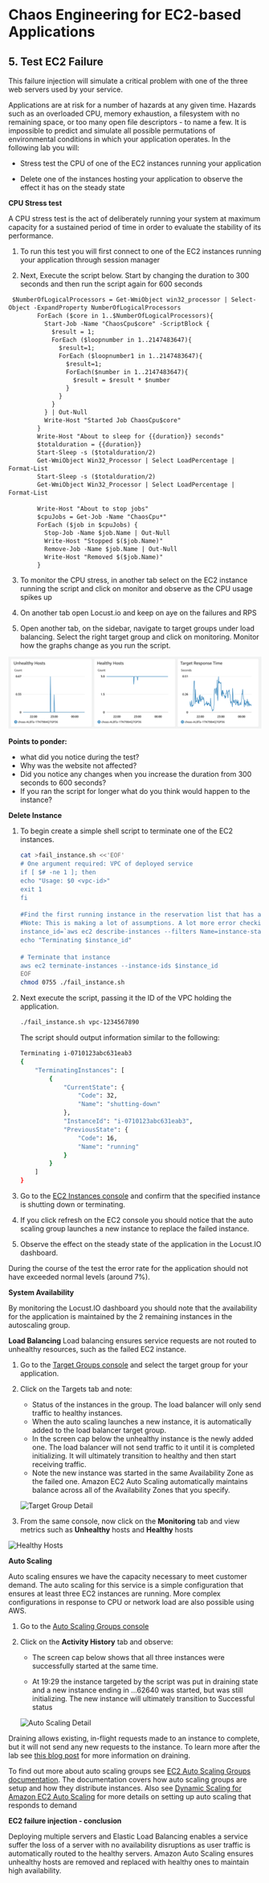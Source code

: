 # Chaos Engineering for EC2-based Applications

## 5. Test EC2 Failure

This failure injection will simulate a critical problem with one of the three web servers used by your service.

Applications are at risk for a number of hazards at any given time.  Hazards such as an overloaded CPU, memory exhaustion, a filesystem with no remaining space, or too many open file descriptors - to name a few.  It is impossible to predict and simulate all possible permutations of environmental conditions in which your application operates. In the following lab you will:

* Stress test the CPU of one of the EC2 instances running your application

* Delete one of the instances hosting your application to observe the effect it has on the steady state

**CPU Stress test**

A CPU stress test is the act of deliberately running your system at maximum capacity for a sustained period of time in order to evaluate the stability of its performance.

1. To run this test you will first connect to one of the EC2 instances running your application through session manager

2. Next, Execute the script below. Start by changing the duration to 300 seconds and then run the script again for 600 seconds

```
 $NumberOfLogicalProcessors = Get-WmiObject win32_processor | Select-Object -ExpandProperty NumberOfLogicalProcessors
        ForEach ($core in 1..$NumberOfLogicalProcessors){
          Start-Job -Name "ChaosCpu$core" -ScriptBlock {
            $result = 1;
            ForEach ($loopnumber in 1..2147483647){
              $result=1;
              ForEach ($loopnumber1 in 1..2147483647){
                $result=1;
                ForEach($number in 1..2147483647){
                  $result = $result * $number
                } 
              }
            }
          } | Out-Null
          Write-Host "Started Job ChaosCpu$core"
        }
        Write-Host "About to sleep for {{duration}} seconds"
        $totalduration = {{duration}}
        Start-Sleep -s ($totalduration/2)
        Get-WmiObject Win32_Processor | Select LoadPercentage | Format-List
        Start-Sleep -s ($totalduration/2)
        Get-WmiObject Win32_Processor | Select LoadPercentage | Format-List
        
        Write-Host "About to stop jobs"
        $cpuJobs = Get-Job -Name "ChaosCpu*"
        ForEach ($job in $cpuJobs) {
          Stop-Job -Name $job.Name | Out-Null
          Write-Host "Stopped $($job.Name)"
          Remove-Job -Name $job.Name | Out-Null
          Write-Host "Removed $($job.Name)"
        }
```

3. To monitor the CPU stress, in another tab select on the EC2 instance running the script and click on monitor and observe as the CPU usage spikes up

4. On another tab open Locust.io and keep on aye on the failures and RPS
5. Open another tab, on the sidebar, navigate to target groups under load balancing. Select the right target group and click on monitoring. Monitor how the graphs change as you run the script.

![Monitoring](targetgroupmonitoring.png)


<b>Points to ponder:</b>
* what did you notice during the test?
* Why was the website not affected?
* Did you notice any changes when you increase the duration from 300 seconds to 600 seconds?
* If you ran the script for longer what do you think would happen to the instance?



**Delete Instance**

1. To begin create a simple shell script to terminate one of the EC2 instances.

    ```bash
    cat >fail_instance.sh <<'EOF'
    # One argument required: VPC of deployed service
    if [ $# -ne 1 ]; then
    echo "Usage: $0 <vpc-id>"
    exit 1
    fi

    #Find the first running instance in the reservation list that has an instance and return it's instance ID.
    #Note: This is making a lot of assumptions. A lot more error checking could be done
    instance_id=`aws ec2 describe-instances --filters Name=instance-state-name,Values=running Name=vpc-id,Values=$1 --query 'Reservations[0].Instances[0].InstanceId' --output text`
    echo "Terminating $instance_id"

    # Terminate that instance
    aws ec2 terminate-instances --instance-ids $instance_id
    EOF
    chmod 0755 ./fail_instance.sh
    ```

1. Next execute the script, passing it the ID of the VPC holding the application.

    ```bash
    ./fail_instance.sh vpc-1234567890
    ```

    The script should output information similar to the following:
    ```bash
    Terminating i-0710123abc631eab3
    {
        "TerminatingInstances": [
            {
                "CurrentState": {
                    "Code": 32,
                    "Name": "shutting-down"
                },
                "InstanceId": "i-0710123abc631eab3",
                "PreviousState": {
                    "Code": 16,
                    "Name": "running"
                }
            }
        ]
    }
    ```

1. Go to the [EC2 Instances console](http://console.aws.amazon.com/ec2/v2/home?region=us-east-2#Instances:) and confirm that the specified instance is shutting down or terminating.  

1. If you click refresh on the EC2 console you should notice that the auto scaling group launches a new instance to replace the failed instance.

1. Observe the effect on the steady state of the application in the Locust.IO dashboard.  

During the course of the test the error rate for the application should not have exceeded normal levels (around 7%).  

**System Availability**

By monitoring the Locust.IO dashboard you should note that the availability for the application is maintained by the 2 remaining instances in the autoscaling group.  

**Load Balancing**
Load balancing ensures service requests are not routed to unhealthy resources, such as the failed EC2 instance.

1. Go to the [Target Groups console](http://console.aws.amazon.com/ec2/v2/home?region=us-east-2#TargetGroups:) and select the target group for your application.

1. Click on the Targets tab and note:

    - Status of the instances in the group. The load balancer will only send traffic to healthy instances.
    - When the auto scaling launches a new instance, it is automatically added to the load balancer target group.
    - In the screen cap below the unhealthy instance is the newly added one. The load balancer will not send traffic to it until it is completed initializing. It will ultimately transition to healthy and then start receiving traffic.
    - Note the new instance was started in the same Availability Zone as the failed one. Amazon EC2 Auto Scaling automatically maintains balance across all of the Availability Zones that you specify.

    ![Target Group Detail](https://www.wellarchitectedlabs.com/Reliability/300_Testing_for_Resiliency_of_EC2_RDS_and_S3/Images/TargetGroups.png)

1. From the same console, now click on the **Monitoring** tab and view metrics such as **Unhealthy** hosts and **Healthy** hosts

![Healthy Hosts](https://www.wellarchitectedlabs.com/Reliability/300_Testing_for_Resiliency_of_EC2_RDS_and_S3/Images/TargetGroupsMonitoring.png)

**Auto Scaling**

Auto scaling ensures we have the capacity necessary to meet customer demand. The auto scaling for this service is a simple configuration that ensures at least three EC2 instances are running. More complex configurations in response to CPU or network load are also possible using AWS.

1. Go to the [Auto Scaling Groups console](http://console.aws.amazon.com/ec2/autoscaling/home?region=us-east-2#AutoScalingGroups:)

1. Click on the **Activity History** tab and observe:

    - The screen cap below shows that all three instances were successfully started at the same time.

    - At 19:29 the instance targeted by the script was put in draining state and a new instance ending in …62640 was started, but was still initializing. The new instance will ultimately transition to Successful status

    ![Auto Scaling Detail](https://www.wellarchitectedlabs.com/Reliability/300_Testing_for_Resiliency_of_EC2_RDS_and_S3/Images/AutoScalingGroup.png)

Draining allows existing, in-flight requests made to an instance to complete, but it will not send any new requests to the instance. To learn more after the lab see [this blog post](https://aws.amazon.com/blogs/aws/elb-connection-draining-remove-instances-from-service-with-care/) for more information on draining.

To find out more about auto scaling groups see [EC2 Auto Scaling Groups documentation](https://docs.aws.amazon.com/autoscaling/ec2/userguide/AutoScalingGroup.html).  The documentation covers how auto scaling groups are setup and how they distribute instances.  Also see [Dynamic Scaling for Amazon EC2 Auto Scaling](https://docs.aws.amazon.com/autoscaling/ec2/userguide/as-scale-based-on-demand.html) for more details on setting up auto scaling that responds to demand

**EC2 failure injection - conclusion**

Deploying multiple servers and Elastic Load Balancing enables a service suffer the loss of a server with no availability disruptions as user traffic is automatically routed to the healthy servers. Amazon Auto Scaling ensures unhealthy hosts are removed and replaced with healthy ones to maintain high availability.
